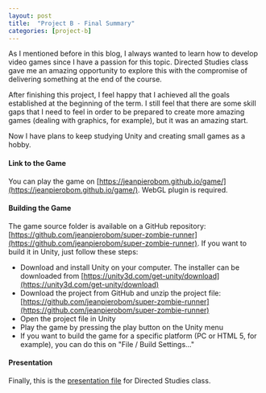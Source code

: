 ```yaml
---
layout: post
title:  "Project B - Final Summary"
categories: [project-b]
---
```


As I mentioned before in this blog, I always wanted to learn how to develop video games since I have a passion for this topic. Directed Studies class gave me an amazing opportunity to explore this with the compromise of delivering something at the end of the course.

After finishing this project, I feel happy that I achieved all the goals established at the beginning of the term. I still feel that there are some skill gaps that I need to feel in order to be prepared to create more amazing games (dealing with graphics, for example), but it was an amazing start.

Now I have plans to keep studying Unity and creating small games as a hobby.

#### Link to the Game

You can play the game on [https://jeanpierobom.github.io/game/](https://jeanpierobom.github.io/game/). WebGL plugin is required.

#### Building the Game

The game source folder is available on a GitHub repository: [https://github.com/jeanpierobom/super-zombie-runner](https://github.com/jeanpierobom/super-zombie-runner). If you want to build it in Unity, just follow these steps:

- Download and install Unity on your computer. The installer can be downloaded from [https://unity3d.com/get-unity/download](https://unity3d.com/get-unity/download)
- Download the project from GitHub and unzip the project file: [https://github.com/jeanpierobom/super-zombie-runner](https://github.com/jeanpierobom/super-zombie-runner)
- Open the project file in Unity
- Play the game by pressing the play button on the Unity menu
- If you want to build the game for a specific platform (PC or HTML 5, for example), you can do this on "File / Build Settings..."

#### Presentation

Finally, this is the [presentation file](https://github.com/jeanpierobom/jeanpierobom.github.io/blob/master/assets/presentation.pdf) for Directed Studies class.
